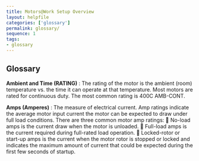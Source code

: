 ```yaml
---
title: Motors@Work Setup Overview
layout: helpfile
categories: ['glossary']
permalink: glossary/
sequence: 1
tags:
- glossary
---
```


## **Glossary**

**Ambient and Time (RATING)** : The rating of the motor is the ambient (room) temperature vs. the time it can operate at that temperature. Most motors are rated for continuous duty. The most common rating is 400C AMB-CONT.

**Amps (Amperes)** : The measure of electrical current. Amp ratings indicate the average motor input current the motor can be expected to draw under full load conditions. There are three common motor amp ratings: 
	No-load amps is the current draw when the motor is unloaded. 
	Full-load amps is the current required during full-rated load operation. 
	Locked-rotor or start-up amps is the current when the motor rotor is stopped or locked and indicates the maximum amount of current that could be expected during the first few seconds of startup. 
